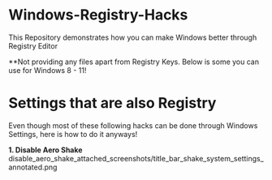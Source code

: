 # Windows-Registry-Hacks
This Repository demonstrates how you can make Windows better through Registry Editor

**Not providing any files apart from Registry Keys. Below is some you can use for Windows 8 - 11!

# Settings that are also Registry
Even though most of these following hacks can be done through Windows Settings, here is how to do it anyways!

**1. Disable Aero Shake**
   disable_aero_shake_attached_screenshots/title_bar_shake_system_settings_annotated.png
